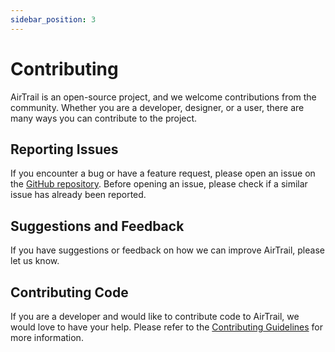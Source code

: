 ```yaml
---
sidebar_position: 3
---
```


# Contributing

AirTrail is an open-source project, and we welcome contributions from the community. 
Whether you are a developer, designer, or a user, there are many ways you can contribute to the project.

## Reporting Issues

If you encounter a bug or have a feature request, please open an issue on the [GitHub repository](https://github.com/JohanOhly/AirTrail/issues). 
Before opening an issue, please check if a similar issue has already been reported.

## Suggestions and Feedback

If you have suggestions or feedback on how we can improve AirTrail, please let us know.

## Contributing Code

If you are a developer and would like to contribute code to AirTrail, we would love to have your help.
Please refer to the [Contributing Guidelines](/docs/development/contributing-guidelines) for more information.
